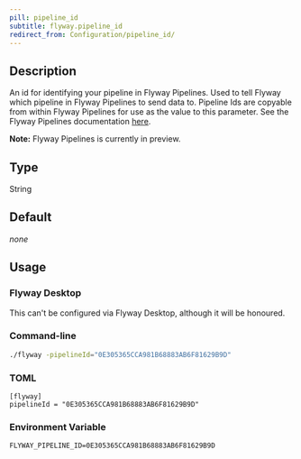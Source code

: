 ```yaml
---
pill: pipeline_id
subtitle: flyway.pipeline_id
redirect_from: Configuration/pipeline_id/
---
```


## Description

An id for identifying your pipeline in Flyway Pipelines. Used to tell Flyway which pipeline in Flyway Pipelines to send data to.
Pipeline Ids are copyable from within Flyway Pipelines for use as the value to this parameter.
See the Flyway Pipelines documentation [here](https://red-gate.com/flyway/pipelines/documentation).

**Note:** Flyway Pipelines is currently in preview.

## Type

String

## Default

<i>none</i>

## Usage

### Flyway Desktop

This can't be configured via Flyway Desktop, although it will be honoured.

### Command-line

```bash
./flyway -pipelineId="0E305365CCA981B68883AB6F81629B9D"
```

### TOML

```properties
[flyway]
pipelineId = "0E305365CCA981B68883AB6F81629B9D"
```

### Environment Variable

```properties
FLYWAY_PIPELINE_ID=0E305365CCA981B68883AB6F81629B9D
```
